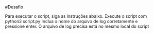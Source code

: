 #Desafio


Para executar o script, siga as instruções abaixo.
Execute o script com python3 script.py
Inclua o nome do arquivo de log corretamente e pressione enter.
O arquivo de log precisa está no mesmo local do script
